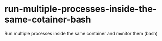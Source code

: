 # run-multiple-processes-inside-the-same-cotainer-bash
Run multiple processes inside the same container and monitor them (bash)
